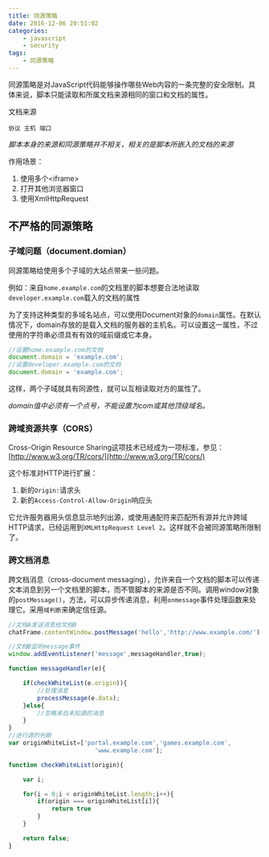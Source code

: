 ```yaml
---
title: 同源策略
date: 2016-12-06 20:51:02
categories:
    - javascript
    - security
tags:
    - 同源策略
---
```


同源策略是对JavaScript代码能够操作哪些Web内容的一条完整的安全限制。具体来说，脚本只能读取和所属文档来源相同的窗口和文档的属性。

文档来源

    协议 主机 端口

*脚本本身的来源和同源策略并不相关，相关的是脚本所嵌入的文档的来源*

作用场景：

1. 使用多个<iframe\>
2. 打开其他浏览器窗口
3. 使用XmlHttpRequest

<!-- more -->

## 不严格的同源策略

### 子域问题（document.domian）

同源策略给使用多个子域的大站点带来一些问题。

例如：来自`home.example.com`的文档里的脚本想要合法地读取`developer.example.com`载入的文档的属性

为了支持这种类型的多域名站点，可以使用Document对象的`domain`属性。在默认情况下，domain存放的是载入文档的服务器的主机名。可以设置这一属性，不过使用的字符串必须具有有效的域前缀或它本身。

```javascript
//设置home.example.com的文档
document.domain = 'example.com';
//设置developer.example.com的文档
document.domain = 'example.com';
```

这样，两个子域就具有同源性，就可以互相读取对方的属性了。

*domain值中必须有一个点号，不能设置为com或其他顶级域名。*

### 跨域资源共享（CORS）

Cross-Origin Resource Sharing这项技术已经成为一项标准，参见：[http://www.w3.org/TR/cors/](http://www.w3.org/TR/cors/)

这个标准对HTTP进行扩展：

1. 新的`Origin:`请求头
2. 新的`Access-Control-Allow-Origin`响应头

它允许服务器用头信息显示地列出源，或使用通配符来匹配所有源并允许跨域HTTP请求，已经运用到`XMLHttpRequest Level 2`。这样就不会被同源策略所限制了。

### 跨文档消息

跨文档消息（cross-document messaging），允许来自一个文档的脚本可以传递文本消息到另一个文档里的脚本，而不管脚本的来源是否不同。调用window对象的`postMessage()`，方法，可以异步传递消息，利用`onmessage`事件处理函数来处理它。采用`域判断`来确定信任源。

```javascript
//文档A发送消息给文档B
chatFrame.contentWindow.postMessage('hello','http://www.example.com/')

//文档B监听message事件
window.addEventListener('message',messageHandler,true);

function messageHandler(e){

    if(checkWhiteList(e.origin)){
        //处理消息
        processMessage(e.data);
    }else{
        //忽略来自未知源的消息
    }
}
//进行源的判断
var originWhiteList=['portal.example.com','games.example.com',
                        'www.example.com'];

function checkWhiteList(origin){

    var i;

    for(i = 0;i < originWhiteList.length;i++){
        if(origin === originWhiteList[i]){
            return true
        }
    }

    return false;
}
```